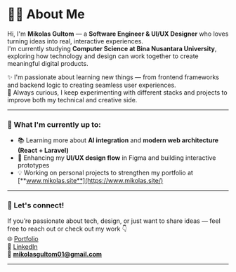 # 👨‍💻 About Me

Hi, I'm **Mikolas Gultom** — a **Software Engineer & UI/UX Designer** who loves turning ideas into real, interactive experiences.  
I'm currently studying **Computer Science at Bina Nusantara University**, exploring how technology and design can work together to create meaningful digital products.

✨ I'm passionate about learning new things — from frontend frameworks and backend logic to creating seamless user experiences.  
🚀 Always curious, I keep experimenting with different stacks and projects to improve both my technical and creative side.  

---

### 🎯 What I'm currently up to:
- 📚 Learning more about **AI integration** and **modern web architecture (React + Laravel)**  
- 🎨 Enhancing my **UI/UX design flow** in Figma and building interactive prototypes  
- 💡 Working on personal projects to strengthen my portfolio at [**www.mikolas.site**](https://www.mikolas.site/)

---

### 💬 Let's connect!
If you’re passionate about tech, design, or just want to share ideas — feel free to reach out or check out my work 👇  
🌐 [Portfolio](https://www.mikolas.site/)  
💼 [LinkedIn](https://www.linkedin.com/in/mikolas-p-gultom-85b039310/)  
📧 **mikolasgultom01@gmail.com**

---
